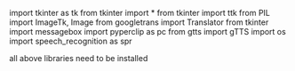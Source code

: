 import tkinter as tk
from tkinter import *
from tkinter import ttk
from PIL import ImageTk, Image
from googletrans import Translator
from tkinter import messagebox
import pyperclip as pc
from gtts import gTTS
import os
import speech_recognition as spr

all above libraries need to be installed
